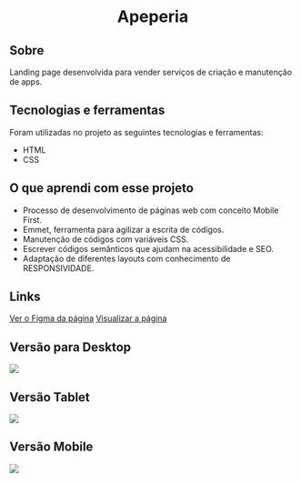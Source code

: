 <h1 align="center" id="top">Apeperia</h1>

<h2>Sobre </h2>

  Landing page desenvolvida para vender serviços de criação e manutenção de apps.

<h2>Tecnologias e ferramentas</h2>

Foram utilizadas no projeto as seguintes tecnologias e ferramentas:

* HTML
* CSS

<h2>O que aprendi com esse projeto</h2>

* Processo de desenvolvimento de páginas web com conceito Mobile First.
* Emmet, ferramenta para agilizar a escrita de códigos.
* Manutenção de códigos com variáveis CSS.
* Escrever códigos semânticos que ajudam na acessibilidade e SEO.
* Adaptação de diferentes layouts com conhecimento de RESPONSIVIDADE.
 
<h2>Links</h2>

<a href="https://www.figma.com/file/FidBn9f7BoBCoEs19EzbUD/Apeperia-Mobile-First?node-id=0%3A1&t=c8IQ5Yivqt1B6RId-0">Ver o Figma da página</a>
<a href="">Visualizar a página</a>

<h2>Versão para Desktop</h2>
 
<img src="./img/tela-desktop.png">

 <h2>Versão Tablet</h2>

<img src="./img/tela-tablet.png">

 <h2>Versão Mobile</h2>

<img src="./img/tela-celular.png">
